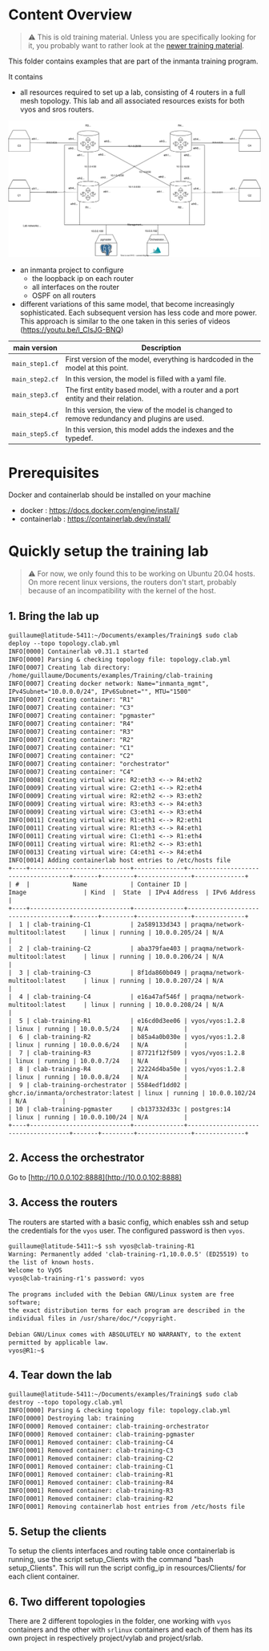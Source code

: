 # Content Overview

> :warning: This is old training material.  Unless you are specifically looking for it, you probably want to rather look at the [newer training material](../Training/README.md).

This folder contains examples that are part of the inmanta training program. 

It contains
-  all resources required to set up a lab, consisting of 4 routers in a full mesh topology. This lab and all associated resources exists for both vyos and sros routers. 

![](topology.svg)

- an inmanta project to configure
   - the loopback ip on each router
   - all interfaces on the router
   - OSPF on all routers
- different variations of this same model, that become increasingly sophisticated. Each subsequent version has less code and more power. This approach is similar to the one taken in this series of videos (https://youtu.be/l_ClsJG-BNQ)

| main version | Description |
| --- | --- |
| `main_step1.cf` | First version of the model, everything is hardcoded in the model at this point. |
| `main_step2.cf` | In this version, the model is filled with a yaml file. |
| `main_step3.cf` | The first entity based model, with a router and a port entity and their relation. |
| `main_step4.cf` | In this version, the view of the model is changed to remove redundancy and plugins are used. |
| `main_step5.cf` | In this version, this model adds the indexes and the typedef. |

# Prerequisites

Docker and containerlab should be installed on your machine
- docker : https://docs.docker.com/engine/install/
- containerlab : https://containerlab.dev/install/

# Quickly setup the training lab

> :warning: For now, we only found this to be working on Ubuntu 20.04 hosts.  On more recent linux versions, the routers don't start, probably because of an incompatibility with the kernel of the host.

## 1. Bring the lab up
```console
guillaume@latitude-5411:~/Documents/examples/Training$ sudo clab deploy --topo topology.clab.yml 
INFO[0000] Containerlab v0.31.1 started                 
INFO[0000] Parsing & checking topology file: topology.clab.yml 
INFO[0007] Creating lab directory: /home/guillaume/Documents/examples/Training/clab-training 
INFO[0007] Creating docker network: Name="inmanta_mgmt", IPv4Subnet="10.0.0.0/24", IPv6Subnet="", MTU="1500" 
INFO[0007] Creating container: "R1"                     
INFO[0007] Creating container: "C3"                     
INFO[0007] Creating container: "pgmaster"               
INFO[0007] Creating container: "R4"                     
INFO[0007] Creating container: "R3"                     
INFO[0007] Creating container: "R2"                     
INFO[0007] Creating container: "C1"                     
INFO[0007] Creating container: "C2"                     
INFO[0007] Creating container: "orchestrator"           
INFO[0007] Creating container: "C4"                     
INFO[0008] Creating virtual wire: R2:eth3 <--> R4:eth2  
INFO[0009] Creating virtual wire: C2:eth1 <--> R2:eth4  
INFO[0009] Creating virtual wire: R2:eth2 <--> R3:eth2  
INFO[0009] Creating virtual wire: R3:eth3 <--> R4:eth3  
INFO[0009] Creating virtual wire: C3:eth1 <--> R3:eth4  
INFO[0011] Creating virtual wire: R1:eth1 <--> R2:eth1  
INFO[0011] Creating virtual wire: R1:eth3 <--> R4:eth1  
INFO[0011] Creating virtual wire: C1:eth1 <--> R1:eth4  
INFO[0011] Creating virtual wire: R1:eth2 <--> R3:eth1  
INFO[0013] Creating virtual wire: C4:eth1 <--> R4:eth4  
INFO[0014] Adding containerlab host entries to /etc/hosts file 
+----+----------------------------+--------------+-------------------------------------+-------+---------+---------------+--------------+
| #  |            Name            | Container ID |                Image                | Kind  |  State  | IPv4 Address  | IPv6 Address |
+----+----------------------------+--------------+-------------------------------------+-------+---------+---------------+--------------+
|  1 | clab-training-C1           | 2a589133d343 | praqma/network-multitool:latest     | linux | running | 10.0.0.205/24 | N/A          |
|  2 | clab-training-C2           | aba379fae403 | praqma/network-multitool:latest     | linux | running | 10.0.0.206/24 | N/A          |
|  3 | clab-training-C3           | 8f1da860b049 | praqma/network-multitool:latest     | linux | running | 10.0.0.207/24 | N/A          |
|  4 | clab-training-C4           | e16a47af546f | praqma/network-multitool:latest     | linux | running | 10.0.0.208/24 | N/A          |
|  5 | clab-training-R1           | e16cd0d3ee06 | vyos/vyos:1.2.8                     | linux | running | 10.0.0.5/24   | N/A          |
|  6 | clab-training-R2           | b85a4a0b030e | vyos/vyos:1.2.8                     | linux | running | 10.0.0.6/24   | N/A          |
|  7 | clab-training-R3           | 87721f12f509 | vyos/vyos:1.2.8                     | linux | running | 10.0.0.7/24   | N/A          |
|  8 | clab-training-R4           | 22224d4ba50e | vyos/vyos:1.2.8                     | linux | running | 10.0.0.8/24   | N/A          |
|  9 | clab-training-orchestrator | 5584edf1dd02 | ghcr.io/inmanta/orchestrator:latest | linux | running | 10.0.0.102/24 | N/A          |
| 10 | clab-training-pgmaster     | cb137332d33c | postgres:14                         | linux | running | 10.0.0.100/24 | N/A          |
+----+----------------------------+--------------+-------------------------------------+-------+---------+---------------+--------------+
```

## 2. Access the orchestrator
Go to [http://10.0.0.102:8888](http://10.0.0.102:8888)

## 3. Access the routers
The routers are started with a basic config, which enables ssh and setup the credentials for the `vyos` user.  The configured password is then `vyos`.

```console
guillaume@latitude-5411:~$ ssh vyos@clab-training-R1
Warning: Permanently added 'clab-training-r1,10.0.0.5' (ED25519) to the list of known hosts.
Welcome to VyOS
vyos@clab-training-r1's password: vyos

The programs included with the Debian GNU/Linux system are free software;
the exact distribution terms for each program are described in the
individual files in /usr/share/doc/*/copyright.

Debian GNU/Linux comes with ABSOLUTELY NO WARRANTY, to the extent
permitted by applicable law.
vyos@R1:~$ 
```

## 4. Tear down the lab
```console
guillaume@latitude-5411:~/Documents/examples/Training$ sudo clab destroy --topo topology.clab.yml 
INFO[0000] Parsing & checking topology file: topology.clab.yml 
INFO[0000] Destroying lab: training                     
INFO[0000] Removed container: clab-training-orchestrator 
INFO[0000] Removed container: clab-training-pgmaster    
INFO[0001] Removed container: clab-training-C4          
INFO[0001] Removed container: clab-training-C3          
INFO[0001] Removed container: clab-training-C2          
INFO[0001] Removed container: clab-training-C1          
INFO[0001] Removed container: clab-training-R1          
INFO[0001] Removed container: clab-training-R4          
INFO[0001] Removed container: clab-training-R3          
INFO[0001] Removed container: clab-training-R2          
INFO[0001] Removing containerlab host entries from /etc/hosts file
```

## 5. Setup the clients
To setup the clients interfaces and routing table once containerlab is running, use the script setup_Clients with the command "bash setup_Clients". 
This will run the script config_ip in resources/Clients/ for each client container.

## 6. Two different topologies
There are 2 different topologies in the folder, one working with `vyos` containers and the other with `srlinux` containers and each of them has its own project in respectively project/vylab and project/srlab.
